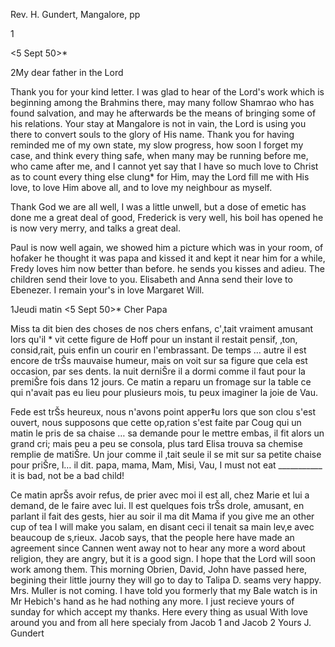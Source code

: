 Rev. H. Gundert, Mangalore, pp

<nach Bang>1

 <5 Sept 50>*

2My dear father in the Lord

Thank you for your kind letter. I was glad to hear of the Lord's work which is beginning among the Brahmins there, may many follow Shamrao who has found salvation, and may he afterwards be the means of bringing some of his relations. Your stay at Mangalore is not in vain, the Lord is using you there to convert souls to the glory of His name. Thank you for having reminded me of my own state, my slow progress, how soon I forget my case, and think every thing safe, when many may be running before me, who came after me, and I cannot yet say that I have so much love to Christ as to count every thing else clung* for Him, may the Lord fill me with His love, to love Him above all, and to love my neighbour as myself.

Thank God we are all well, I was a little unwell, but a dose of emetic has done me a great deal of good, Frederick is very well, his boil has opened he is now very merry, and talks a great deal.

Paul is now well again, we showed him a picture which was in your room, of hofaker he thought it was papa and kissed it and kept it near him for a while, Fredy loves him now better than before. he sends you kisses and adieu. The children send their love to you. Elisabeth and Anna send their love to Ebenezer.
 I remain your's in love
 Margaret Will.

 1Jeudi matin <5 Sept 50>*
Cher Papa

Miss ta dit bien des choses de nos chers enfans, c'‚tait vraiment amusant lors qu'il <Paul>* vit cette figure de Hoff pour un instant il restait pensif, ‚ton‚ consid‚rait, puis enfin un courir en l'embrassant. De temps … autre il est encore de trŠs mauvaise humeur, mais on voit sur sa figure que cela est occasion‚ par ses dents. la nuit derniŠre il a dormi comme il faut pour la premiŠre fois dans 12 jours. Ce matin a reparu un fromage sur la table ce qui n'avait pas eu lieu pour plusieurs mois, tu peux imaginer la joie de Vau.

Fede est trŠs heureux, nous n'avons point apper‡u lors que son clou s'est ouvert, nous supposons que cette op‚ration s'est faite par Coug qui un matin le pris de sa chaise … sa demande pour le mettre embas, il fit alors un grand cri; mais peu a peu se consola, plus tard Elisa trouva sa chemise remplie de matiŠre. Un jour comme il ‚tait seule il se mit sur sa petite chaise pour priŠre, l… il dit. papa, mama, Mam, Misi, Vau, I must not eat ___________ it is bad, not be a bad child!

Ce matin aprŠs avoir refus‚ de prier avec moi il est all‚ chez Marie et lui a demand‚ de le faire avec lui. Il est quelques fois trŠs drole, amusant, en parlant il fait des gests, hier au soir il ma dit Mama if you give me an other cup of tea I will make you salam, en disant ceci il tenait sa main lev‚e avec beaucoup de s‚rieux. Jacob says, that the people here have made an agreement since Cannen went away not to hear any more a word about religion, they are angry, but it is a good sign. I hope that the Lord will soon work among them. This morning Obrien, David, John have passed here, begining their little journy they will go to day to Talipa D. seams very happy. Mrs. Muller is not coming. I have told you formerly that my Bale watch is in Mr Hebich's hand as he had nothing any more. I just recieve yours of sunday for which accept my thanks.
Here every thing as usual With love around you and from all here specialy from Jacob 1 and Jacob 2
 Yours J. Gundert

